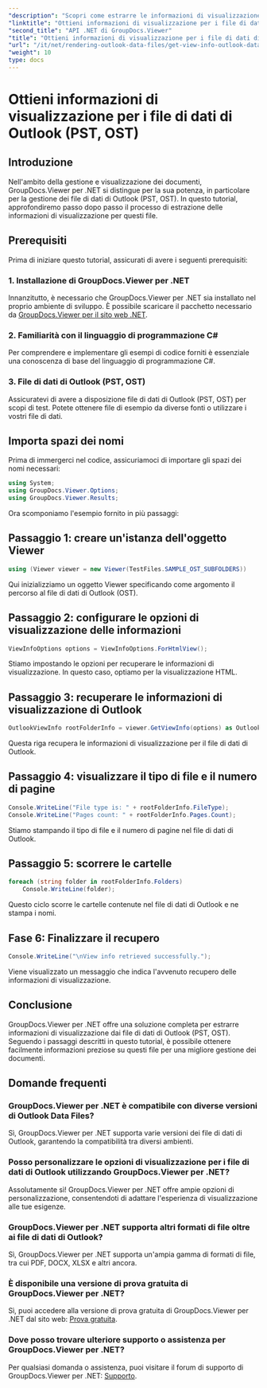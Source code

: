 ```yaml
---
"description": "Scopri come estrarre le informazioni di visualizzazione dai file di dati di Outlook (PST, OST) utilizzando GroupDocs.Viewer per .NET. Migliora le tue capacità di gestione dei documenti senza sforzo."
"linktitle": "Ottieni informazioni di visualizzazione per i file di dati di Outlook (PST, OST)"
"second_title": "API .NET di GroupDocs.Viewer"
"title": "Ottieni informazioni di visualizzazione per i file di dati di Outlook (PST, OST)"
"url": "/it/net/rendering-outlook-data-files/get-view-info-outlook-data-file/"
"weight": 10
type: docs
---
```

# Ottieni informazioni di visualizzazione per i file di dati di Outlook (PST, OST)

## Introduzione
Nell'ambito della gestione e visualizzazione dei documenti, GroupDocs.Viewer per .NET si distingue per la sua potenza, in particolare per la gestione dei file di dati di Outlook (PST, OST). In questo tutorial, approfondiremo passo dopo passo il processo di estrazione delle informazioni di visualizzazione per questi file.
## Prerequisiti
Prima di iniziare questo tutorial, assicurati di avere i seguenti prerequisiti:
### 1. Installazione di GroupDocs.Viewer per .NET
Innanzitutto, è necessario che GroupDocs.Viewer per .NET sia installato nel proprio ambiente di sviluppo. È possibile scaricare il pacchetto necessario da [GroupDocs.Viewer per il sito web .NET](https://releases.groupdocs.com/viewer/net/).
### 2. Familiarità con il linguaggio di programmazione C#
Per comprendere e implementare gli esempi di codice forniti è essenziale una conoscenza di base del linguaggio di programmazione C#.
### 3. File di dati di Outlook (PST, OST)
Assicuratevi di avere a disposizione file di dati di Outlook (PST, OST) per scopi di test. Potete ottenere file di esempio da diverse fonti o utilizzare i vostri file di dati.

## Importa spazi dei nomi
Prima di immergerci nel codice, assicuriamoci di importare gli spazi dei nomi necessari:
```csharp
using System;
using GroupDocs.Viewer.Options;
using GroupDocs.Viewer.Results;
```

Ora scomponiamo l'esempio fornito in più passaggi:
## Passaggio 1: creare un'istanza dell'oggetto Viewer
```csharp
using (Viewer viewer = new Viewer(TestFiles.SAMPLE_OST_SUBFOLDERS))
```
Qui inizializziamo un oggetto Viewer specificando come argomento il percorso al file di dati di Outlook (OST).
## Passaggio 2: configurare le opzioni di visualizzazione delle informazioni
```csharp
ViewInfoOptions options = ViewInfoOptions.ForHtmlView();
```
Stiamo impostando le opzioni per recuperare le informazioni di visualizzazione. In questo caso, optiamo per la visualizzazione HTML.
## Passaggio 3: recuperare le informazioni di visualizzazione di Outlook
```csharp
OutlookViewInfo rootFolderInfo = viewer.GetViewInfo(options) as OutlookViewInfo;
```
Questa riga recupera le informazioni di visualizzazione per il file di dati di Outlook.
## Passaggio 4: visualizzare il tipo di file e il numero di pagine
```csharp
Console.WriteLine("File type is: " + rootFolderInfo.FileType);
Console.WriteLine("Pages count: " + rootFolderInfo.Pages.Count);
```
Stiamo stampando il tipo di file e il numero di pagine nel file di dati di Outlook.
## Passaggio 5: scorrere le cartelle
```csharp
foreach (string folder in rootFolderInfo.Folders)
    Console.WriteLine(folder);
```
Questo ciclo scorre le cartelle contenute nel file di dati di Outlook e ne stampa i nomi.
## Fase 6: Finalizzare il recupero
```csharp
Console.WriteLine("\nView info retrieved successfully.");
```
Viene visualizzato un messaggio che indica l'avvenuto recupero delle informazioni di visualizzazione.

## Conclusione
GroupDocs.Viewer per .NET offre una soluzione completa per estrarre informazioni di visualizzazione dai file di dati di Outlook (PST, OST). Seguendo i passaggi descritti in questo tutorial, è possibile ottenere facilmente informazioni preziose su questi file per una migliore gestione dei documenti.
## Domande frequenti
### GroupDocs.Viewer per .NET è compatibile con diverse versioni di Outlook Data Files?
Sì, GroupDocs.Viewer per .NET supporta varie versioni dei file di dati di Outlook, garantendo la compatibilità tra diversi ambienti.
### Posso personalizzare le opzioni di visualizzazione per i file di dati di Outlook utilizzando GroupDocs.Viewer per .NET?
Assolutamente sì! GroupDocs.Viewer per .NET offre ampie opzioni di personalizzazione, consentendoti di adattare l'esperienza di visualizzazione alle tue esigenze.
### GroupDocs.Viewer per .NET supporta altri formati di file oltre ai file di dati di Outlook?
Sì, GroupDocs.Viewer per .NET supporta un'ampia gamma di formati di file, tra cui PDF, DOCX, XLSX e altri ancora.
### È disponibile una versione di prova gratuita di GroupDocs.Viewer per .NET?
Sì, puoi accedere alla versione di prova gratuita di GroupDocs.Viewer per .NET dal sito web: [Prova gratuita](https://releases.groupdocs.com/).
### Dove posso trovare ulteriore supporto o assistenza per GroupDocs.Viewer per .NET?
Per qualsiasi domanda o assistenza, puoi visitare il forum di supporto di GroupDocs.Viewer per .NET: [Supporto](https://forum.groupdocs.com/c/viewer/9).